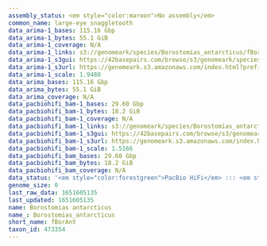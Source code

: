 ```yaml
---
assembly_status: <em style="color:maroon">No assembly</em>
common_name: large-eye snaggletooth
data_arima-1_bases: 115.16 Gbp
data_arima-1_bytes: 55.1 GiB
data_arima-1_coverage: N/A
data_arima-1_links: s3://genomeark/species/Borostomias_antarcticus/fBorAnt1/genomic_data/arima/<br>
data_arima-1_s3gui: https://42basepairs.com/browse/s3/genomeark/species/Borostomias_antarcticus/fBorAnt1/genomic_data/arima/
data_arima-1_s3url: https://genomeark.s3.amazonaws.com/index.html?prefix=species/Borostomias_antarcticus/fBorAnt1/genomic_data/arima/
data_arima-1_scale: 1.9480
data_arima_bases: 115.16 Gbp
data_arima_bytes: 55.1 GiB
data_arima_coverage: N/A
data_pacbiohifi_bam-1_bases: 29.60 Gbp
data_pacbiohifi_bam-1_bytes: 18.2 GiB
data_pacbiohifi_bam-1_coverage: N/A
data_pacbiohifi_bam-1_links: s3://genomeark/species/Borostomias_antarcticus/fBorAnt1/genomic_data/pacbio_hifi/<br>
data_pacbiohifi_bam-1_s3gui: https://42basepairs.com/browse/s3/genomeark/species/Borostomias_antarcticus/fBorAnt1/genomic_data/pacbio_hifi/
data_pacbiohifi_bam-1_s3url: https://genomeark.s3.amazonaws.com/index.html?prefix=species/Borostomias_antarcticus/fBorAnt1/genomic_data/pacbio_hifi/
data_pacbiohifi_bam-1_scale: 1.5166
data_pacbiohifi_bam_bases: 29.60 Gbp
data_pacbiohifi_bam_bytes: 18.2 GiB
data_pacbiohifi_bam_coverage: N/A
data_status: '<em style="color:forestgreen">PacBio HiFi</em> ::: <em style="color:forestgreen">Arima</em>'
genome_size: 0
last_raw_data: 1651605135
last_updated: 1651605135
name: Borostomias antarcticus
name_: Borostomias_antarcticus
short_name: fBorAnt
taxon_id: 473354
---
```

